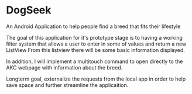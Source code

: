 # DogSeek
An Android Application to help people find a breed that fits their lifestyle

The goal of this application for it's prototype stage is to having a working filter system that allows a user to enter in some of values and return a new ListView
From this listview there will be some basic information displayed.

In addition, I will implement a multitouch command to open directly to the AKC webpage with information about the breed.

Longterm goal, externalize the requests from the local app in order to help save space and further streamline the applicaition.
